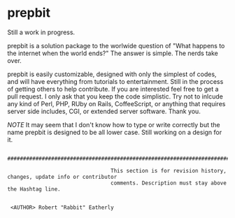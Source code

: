 # prepbit

Still a work in progress. 

prepbit is a solution package to the worlwide question of "What happens to the internet when the world ends?" The answer is simple. The nerds take over. 

prepbit is easily customizable, designed with only the simplest of codes, and will have everything from tutorials to entertainment. Still in the process of getting others to help contribute. If you are interested feel free to get a pull request. I only ask that you keep the code simplistic. Try not to inlcude any kind of Perl, PHP, RUby on Rails, CoffeeScript, or anything that requires server side includes, CGI, or extended server software. Thank you. 

*NOTE* It may seem that I don't know how to type or write correctly but the name prepbit is designed to be all lower case. Still working on a design for it. 

                  #####################################################################################################

                                     This section is for revision history, changes, update info or contributor
                                     comments. Description must stay above the Hashtag line. 
~~~~~~~~~~~~~~~~~~~~~~~~~~~~~~~~~~~~~~~~~~~~~~~~~~~~~~~~~~~~~~~~~~~~~~~~~~~~~~~~~~~~~~~~~~~~~~~~~~~~~~~~~~~~~~~~~~~~~~~~~~~~~~~~~~~~~~~~~~~

 <AUTHOR> Robert "Rabbit" Eatherly
